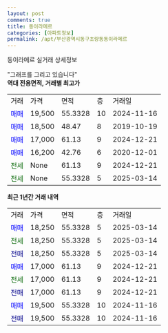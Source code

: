 ```yaml
---
layout: post
comments: true
title: 동이라메르
categories: [아파트정보]
permalink: /apt/부산광역시동구초량동동이라메르
---
```


동이라메르 실거래 상세정보

<script type="text/javascript">
  google.charts.load('current', {'packages':['line', 'corechart']});
  google.charts.setOnLoadCallback(drawChart);

  function drawChart() {
    var data = new google.visualization.DataTable();
    data.addColumn('date', '거래일');
    data.addColumn('number', "매매");
    data.addColumn('number', "전세");
    data.addColumn('number', "전매");

    data.addRows([[new Date(Date.parse("2025-03-14")), 18250, null, null], [new Date(Date.parse("2025-03-14")), null, 18250, null], [new Date(Date.parse("2025-03-14")), null, null, 18250], [new Date(Date.parse("2024-12-21")), 17000, null, null], [new Date(Date.parse("2024-12-21")), null, 17000, null], [new Date(Date.parse("2024-12-21")), null, null, 17000], [new Date(Date.parse("2024-11-16")), 19500, null, null], [new Date(Date.parse("2024-11-16")), null, null, 19500]]);

    var options = {
      hAxis: {
        format: 'yyyy/MM/dd'
      },    
      lineWidth: 0,
      pointsVisible: true,    
      title: '최근 1년간 유형별 실거래가 분포',
      legend: { position: 'bottom' }
    };

    var formatter = new google.visualization.NumberFormat({pattern:'###,###'} );
    formatter.format(data, 1);
    formatter.format(data, 2);
    
    setTimeout(function() {
        var chart = new google.visualization.LineChart(document.getElementById('columnchart_material'));
        chart.draw(data, (options));
        document.getElementById('loading').style.display = 'none';
    }, 200);
  }
</script>


<div id="loading" style="z-index:20; display: block; margin-left: 0px">"그래프를 그리고 있습니다"</div>
<div id="columnchart_material" style="width: 95%; margin-left: 0px; display: block"></div>
<!-- contents start -->
<b>역대 전용면적, 거래별 최고가</b>
<table class="sortable">
    <tr>
      <td>거래</td>
      <td>가격</td>
      <td>면적</td>
      <td>층</td>
      <td>거래일</td>
    </tr>
        <tr>
          <td><a style="color: blue">매매</a></td>
          <td>19,500</td>
          <td>55.3328</td>
          <td>10</td>
          <td>2024-11-16</td>
        </tr>            <tr>
          <td><a style="color: blue">매매</a></td>
          <td>18,500</td>
          <td>48.47</td>
          <td>8</td>
          <td>2019-10-19</td>
        </tr>            <tr>
          <td><a style="color: blue">매매</a></td>
          <td>17,000</td>
          <td>61.13</td>
          <td>9</td>
          <td>2024-12-21</td>
        </tr>            <tr>
          <td><a style="color: blue">매매</a></td>
          <td>16,200</td>
          <td>42.76</td>
          <td>6</td>
          <td>2020-12-01</td>
        </tr>        
        <tr>
              <td><a style="color: darkgreen">전세</a></td>
              <td>None</td>
              <td>61.13</td>
              <td>9</td>
              <td>2024-12-21</td>
            </tr>            <tr>
              <td><a style="color: darkgreen">전세</a></td>
              <td>None</td>
              <td>55.3328</td>
              <td>5</td>
              <td>2025-03-14</td>
            </tr>        
    
</table>

<b>최근 1년간 거래 내역</b>

<table class="sortable">
    <tr>
      <td>거래</td>
      <td>가격</td>
      <td>면적</td>
      <td>층</td>
      <td>거래일</td>
    </tr>
    <tr>
      <td><a style="color: blue">매매</a></td>
      <td>18,250</td>
      <td>55.3328</td>
      <td>5</td>
      <td>2025-03-14</td>
    </tr>          <tr>
      <td><a style="color: darkgreen">전세</a></td>
      <td>18,250</td>
      <td>55.3328</td>
      <td>5</td>
      <td>2025-03-14</td>
    </tr>          <tr>
      <td><a style="color: darkblue">전매</a></td>
      <td>18,250</td>
      <td>55.3328</td>
      <td>5</td>
      <td>2025-03-14</td>
    </tr>          <tr>
      <td><a style="color: blue">매매</a></td>
      <td>17,000</td>
      <td>61.13</td>
      <td>9</td>
      <td>2024-12-21</td>
    </tr>          <tr>
      <td><a style="color: darkgreen">전세</a></td>
      <td>17,000</td>
      <td>61.13</td>
      <td>9</td>
      <td>2024-12-21</td>
    </tr>          <tr>
      <td><a style="color: darkblue">전매</a></td>
      <td>17,000</td>
      <td>61.13</td>
      <td>9</td>
      <td>2024-12-21</td>
    </tr>          <tr>
      <td><a style="color: blue">매매</a></td>
      <td>19,500</td>
      <td>55.3328</td>
      <td>10</td>
      <td>2024-11-16</td>
    </tr>          <tr>
      <td><a style="color: darkblue">전매</a></td>
      <td>19,500</td>
      <td>55.3328</td>
      <td>10</td>
      <td>2024-11-16</td>
    </tr>      </table>
<!-- contents end -->    

